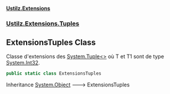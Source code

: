 #### [Ustilz.Extensions](index.md 'index')
### [Ustilz.Extensions.Tuples](Ustilz.Extensions.Tuples.md 'Ustilz.Extensions.Tuples')

## ExtensionsTuples Class

Classe d'extensions des [System.Tuple&lt;&gt;](https://docs.microsoft.com/en-us/dotnet/api/System.Tuple-2 'System.Tuple`2') où T et T1 sont de type [System.Int32](https://docs.microsoft.com/en-us/dotnet/api/System.Int32 'System.Int32').

```csharp
public static class ExtensionsTuples
```

Inheritance [System.Object](https://docs.microsoft.com/en-us/dotnet/api/System.Object 'System.Object') &#129106; ExtensionsTuples